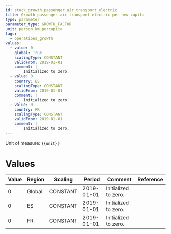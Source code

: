```yaml
---
id: stock_growth_passenger_air_transport_electric
title: Growth passenger air transport electric per new capita
type: parameter
parameter_type: GROWTH_FACTOR
unit: person_km_percapita
tags:
  - operations_growth
values:
  - value: 0
    global: True
    scalingType: CONSTANT
    validFrom: 2019-01-01
    comment: |
        Initialized to zero.
  - value: 0
    country: ES
    scalingType: CONSTANT
    validFrom: 2019-01-01
    comment: |
        Initialized to zero.
  - value: 0
    country: FR
    scalingType: CONSTANT
    validFrom: 2019-01-01
    comment: |
        Initialized to zero.
---
```



Unit of measure: `{{unit}}`


# Values


| Value | Region | Scaling | Period | Comment | Reference |
|-------|--------|---------|--------|---------|-----------|
| 0 | Global | CONSTANT | 2019-01-01 | Initialized to zero. |  |
| 0 | ES | CONSTANT | 2019-01-01 | Initialized to zero. |  |
| 0 | FR | CONSTANT | 2019-01-01 | Initialized to zero. |  |


